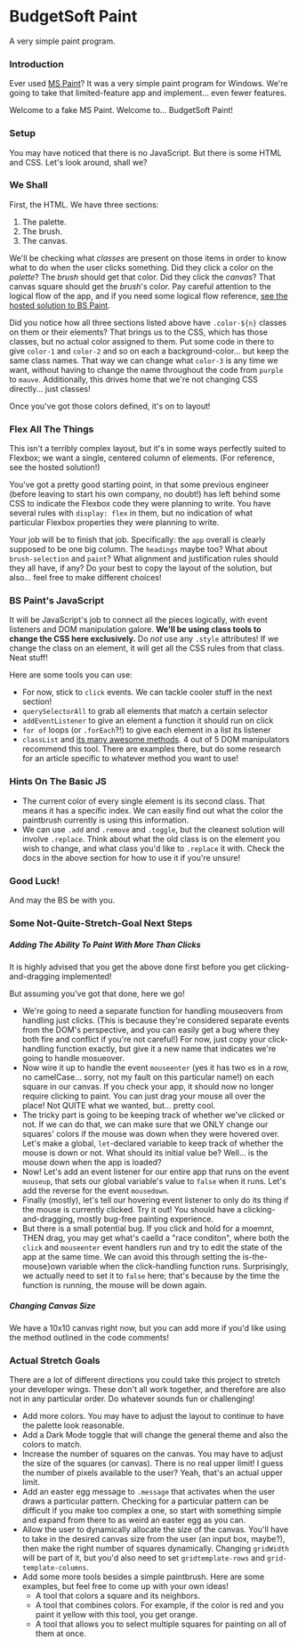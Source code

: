 # BudgetSoft Paint

A very simple paint program.


### Introduction

Ever used [MS Paint](https://en.wikipedia.org/wiki/Microsoft_Paint)? It was a very simple paint program for Windows. We're going to take that limited-feature app and implement... even fewer features.

Welcome to a fake MS Paint. Welcome to... BudgetSoft Paint!


### Setup

You may have noticed that there is no JavaScript. But there is some HTML and CSS. Let's look around, shall we?


### We Shall

First, the HTML. We have three sections:

1. The palette.
2. The brush.
3. The canvas.

We'll be checking what *classes* are present on those items in order to know what to do when the user clicks something. Did they click a color on the *palette*? The *brush* should get that color. Did they click the *canvas*? That canvas square should get the *brush*'s color. Pay careful attention to the logical flow of the app, and if you need some logical flow reference, [see the hosted solution to BS Paint](https://ci-wdi-900.github.io/bs-paint/).

Did you notice how all three sections listed above have `.color-${n}` classes on them or their elements? That brings us to the CSS, which has those classes, but no actual color assigned to them. Put some code in there to give `color-1` and `color-2` and so on each a background-color... but keep the same class names. That way we can change what `color-3` is any time we want, without having to change the name throughout the code from `purple` to `mauve`. Additionally, this drives home that we're not changing CSS directly... just classes!

Once you've got those colors defined, it's on to layout!


### Flex All The Things

This isn't a terribly complex layout, but it's in some ways perfectly suited to Flexbox; we want a single, centered column of elements. (For reference, see the hosted solution!)

You've got a pretty good starting point, in that some previous engineer (before leaving to start his own company, no doubt!) has left behind some CSS to indicate the Flexbox code they were planning to write. You have several rules with `display: flex` in them, but no indication of what particular Flexbox properties they were planning to write.

Your job will be to finish that job. Specifically: the `app` overall is clearly supposed to be one big column. The `headings` maybe too? What about `brush-selection` and `paint`? What alignment and justification rules should they all have, if any? Do your best to copy the layout of the solution, but also... feel free to make different choices!


### BS Paint's JavaScript


It will be JavaScript's job to connect all the pieces logically, with event listeners and DOM manipulation galore. **We'll be using class tools to change the CSS here exclusively.** Do *not* use any `.style` attributes! If we change the class on an element, it will get all the CSS rules from that class. Neat stuff!

Here are some tools you can use:

* For now, stick to `click` events. We can tackle cooler stuff in the next section!
* `querySelectorAll` to grab all elements that match a certain selector
* `addEventListener` to give an element a function it should run on click
* `for of` loops (or `.forEach`?!) to give each element in a list its listener
* `classList` and [its many awesome methods](https://developer.mozilla.org/en-US/docs/Web/API/Element/classList#Methods). 4 out of 5 DOM manipulators recommend this tool. There are examples there, but do some research for an article specific to whatever method you want to use!


### Hints On The Basic JS

* The current color of every single element is its second class. That means it has a specific index. We can easily find out what the color the paintbrush currently is using this information.
* We can use `.add` and `.remove` and `.toggle`, but the cleanest solution will involve `.replace`. Think about what the old class is on the element you wish to change, and what class you'd like to `.replace` it with. Check the docs in the above section for how to use it if you're unsure!


### Good Luck!

And may the BS be with you.


### Some Not-Quite-Stretch-Goal Next Steps

##### Adding The Ability To Paint With More Than Clicks

It is highly advised that you get the above done first before you get clicking-and-dragging implemented!

But assuming you've got that done, here we go!

* We're going to need a separate function for handling mouseovers from handling just clicks. (This is because they're considered separate events from the DOM's perspective, and you can easily get a bug where they both fire and conflict if you're not careful!) For now, just copy your click-handling function exactly, but give it a new name that indicates we're going to handle mosueover.
* Now wire it up to handle the event `mouseenter` (yes it has two `e`s in a row, no camelCase... sorry, not my fault on this particular name!) on each square in our canvas. If you check your app, it should now no longer require clicking to paint. You can just drag your mouse all over the place! Not QUITE what we wanted, but... pretty cool.
* The tricky part is going to be keeping track of whether we've clicked or not. If we can do that, we can make sure that we ONLY change our squares' colors if the mouse was down when they were hovered over. Let's make a global, `let`-declared variable to keep track of whether the mouse is down or not. What should its initial value be? Well... is the mouse down when the app is loaded?
* Now! Let's add an event listener for our entire app that runs on the event `mouseup`, that sets our global variable's value to `false` when it runs. Let's add the reverse for the event `mousedown`.
* Finally (mostly), let's tell our hovering event listener to only do its thing if the mouse is currently clicked. Try it out! You should have a clicking-and-dragging, mostly bug-free painting experience.
* But there is a small potential bug. If you click and hold for a moemnt, THEN drag, you may get what's caelld a "race conditon", where both the `click` and `mouseenter` event handlers run and try to edit the state of the app at the same time. We can avoid this through setting the is-the-mouse}own variable when the click-handling function runs. Surprisingly, we actually need to set it to `false` here; that's because by the time the function is running, the mouse will be down again.


##### Changing Canvas Size

We have a 10x10 canvas right now, but you can add more if you'd like using the method outlined in the code comments!


### Actual Stretch Goals

There are a lot of different directions you could take this project to stretch your developer wings. These don't all work together, and therefore are also not in any particular order. Do whatever sounds fun or challenging!

* Add more colors. You may have to adjust the layout to continue to have the palette look reasonable.
* Add a Dark Mode toggle that will change the general theme and also the colors to match.
* Increase the number of squares on the canvas. You may have to adjust the size of the squares (or canvas). There is no real upper limit! I guess the number of pixels available to the user? Yeah, that's an actual upper limit.
* Add an easter egg message to `.message` that activates when the user draws a particular pattern. Checking for a particular pattern can be difficult if you make too complex a one, so start with something simple and expand from there to as weird an easter egg as you can.
* Allow the user to dynamically allocate the size of the canvas. You'll have to take in the desired canvas size from the user (an input box, maybe?), then make the right number of squares dynamically. Changing `gridWidth` will be part of it, but you'd also need to set `gridtemplate-rows` and `grid-template-columns`.
* Add some more tools besides a simple paintbrush. Here are some examples, but feel free to come up with your own ideas!
  * A tool that colors a square and its neighbors.
  * A tool that combines colors. For example, if the color is red and you paint it yellow with this tool, you get orange.
  * A tool that allows you to select multiple squares for painting on all of them at once.
